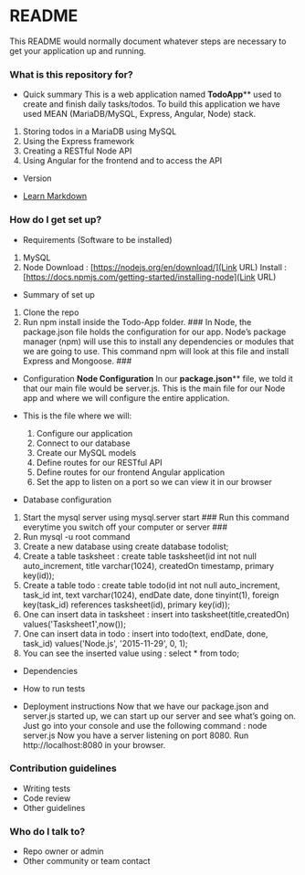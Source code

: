 # README #

This README would normally document whatever steps are necessary to get your application up and running.

### What is this repository for? ###

* Quick summary
This is a web application named **TodoApp**** used to create and finish daily tasks/todos. To build this application we have used MEAN (MariaDB/MySQL, Express, Angular, Node) stack.
1. Storing todos in a MariaDB using MySQL
2. Using the Express framework
3. Creating a RESTful Node API
4. Using Angular for the frontend and to access the API

* Version

* [Learn Markdown](https://bitbucket.org/tutorials/markdowndemo)

### How do I get set up? ###

* Requirements (Software to be installed)
1. MySQL 
2. Node 
   Download : [https://nodejs.org/en/download/](Link URL)
   Install : [https://docs.npmjs.com/getting-started/installing-node](Link URL)

* Summary of set up
1. Clone the repo
2. Run npm install inside the Todo-App folder. ### In Node, the package.json file holds the configuration for our app. Node’s package manager (npm) will use this to install any dependencies or modules that we are going to use. This command npm will look at this file and install Express and Mongoose. ###

* Configuration
**Node Configuration** 
In our **package.json**** file, we told it that our main file would be server.js. This is the main file for our Node app and where we will configure the entire application.
* This is the file where we will:
  1. Configure our application
  2. Connect to our database
  3. Create our MySQL models
  4. Define routes for our RESTful API
  5. Define routes for our frontend Angular application
  6. Set the app to listen on a port so we can view it in our browser

* Database configuration
1. Start the mysql server using mysql.server start ### Run this command everytime you switch off your computer or server ###
2. Run mysql -u root command  
3. Create a new database using create database todolist;
4. Create a table tasksheet : create table tasksheet(id int not null auto_increment, title varchar(1024), createdOn timestamp, primary key(id));
5. Create a table todo : create table todo(id int not null auto_increment, task_id int, text varchar(1024), endDate date, done tinyint(1), foreign key(task_id) references tasksheet(id), primary key(id));
6. One can insert data in tasksheet : insert into tasksheet(title,createdOn) values('Tasksheet1',now());
7. One can insert data in todo : insert into todo(text, endDate, done, task_id) values('Node.js', '2015-11-29', 0, 1);
8. You can see the inserted value using : select * from todo;

* Dependencies

* How to run tests

* Deployment instructions
Now that we have our package.json and server.js started up, we can start up our server and see what’s going on. Just go into your console and use the following command : node server.js
Now you have a server listening on port 8080. Run http://localhost:8080 in your browser.

### Contribution guidelines ###

* Writing tests
* Code review
* Other guidelines

### Who do I talk to? ###

* Repo owner or admin
* Other community or team contact